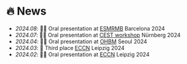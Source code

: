 # 🔥 News
- *2024.08*: 🙌🏽 Oral presentation at [ESMRMB](https://www.esmrmb.org/congress/past-meetings/congress-2024/) Barcelona 2024
- *2024.07*: 🙌🏽 Oral presentation at [CEST workshop](https://www.cestworkshop.org/) Nürnberg 2024
- *2024.04*: 🙌🏽 Oral presentation at [OHBM](https://ww6.aievolution.com/hbm2401/index.cfm?do=ev.viewEv&ev=1042) Seoul 2024 
- *2024.03*: 🥉 Third place [ECCN](https://www.euroccn.com/) Leipzig 2024
- *2024.02*: 🙌🏽 Oral presentation at [ECCN](https://www.euroccn.com/) Leipzig 2024
